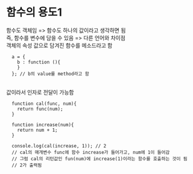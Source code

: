 # 함수의 용도1
함수도 객체임 => 함수도 하나의 값이라고 생각하면 됨   
즉, 함수를 변수에 담을 수 있음 => 다른 언어와 차이점   
객체의 속성 값으로 담겨진 함수를 메소드라고 함   
```
  a = {
    b : function (){
    }
  }; // b의 value를 method라고 함
```
<br>
값이라서 인자로 전달이 가능함

```
  function cal(func, num){
    return func(num);
  }
  
  function increase(num){
    return num + 1;
  }
  
  console.log(cal(increase, 1)); // 2
  // cal의 매개변수 func에 함수 increase가 들어가고, num에 1이 들어감
  // 그럼 cal의 리턴값인 fun(num)에 increase(1)이라는 함수를 호출하는 것이 됨
  // 2가 출력됨
```
